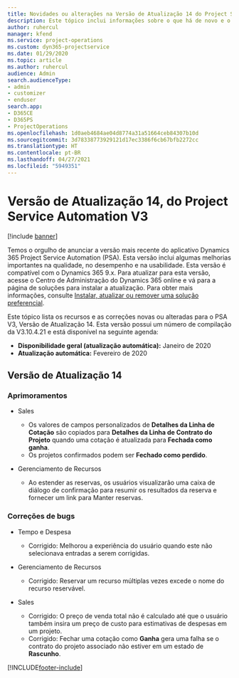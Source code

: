 ```yaml
---
title: Novidades ou alterações na Versão de Atualização 14 do Project Service Automation V3
description: Este tópico inclui informações sobre o que há de novo e o que foi alterado na Versão da Atualização 14 do Project Service Automation V3.
author: ruhercul
manager: kfend
ms.service: project-operations
ms.custom: dyn365-projectservice
ms.date: 01/29/2020
ms.topic: article
ms.author: ruhercul
audience: Admin
search.audienceType:
- admin
- customizer
- enduser
search.app:
- D365CE
- D365PS
- ProjectOperations
ms.openlocfilehash: 1d0aeb4684ae04d8774a31a51664ceb84307b10d
ms.sourcegitcommit: 3d78338773929121d17ec3386f6cb67bfb2272cc
ms.translationtype: HT
ms.contentlocale: pt-BR
ms.lasthandoff: 04/27/2021
ms.locfileid: "5949351"
---
```

# <a name="project-service-automation-update-release-14-v3"></a>Versão de Atualização 14, do Project Service Automation V3

[!include [banner](../includes/psa-now-project-operations.md)]

Temos o orgulho de anunciar a versão mais recente do aplicativo Dynamics 365 Project Service Automation (PSA). Esta versão inclui algumas melhorias importantes na qualidade, no desempenho e na usabilidade. Esta versão é compatível com o Dynamics 365 9.x. Para atualizar para esta versão, acesse o Centro de Administração do Dynamics 365 online e vá para a página de soluções para instalar a atualização. Para obter mais informações, consulte [Instalar, atualizar ou remover uma solução preferencial](/power-platform/admin/install-remove-preferred-solution).

Este tópico lista os recursos e as correções novas ou alteradas para o PSA V3, Versão de Atualização 14. Esta versão possui um número de compilação da V3.10.4.21 e está disponível na seguinte agenda:

- **Disponibilidade geral (atualização automática):** Janeiro de 2020
- **Atualização automática:** Fevereiro de 2020

## <a name="update-release-14"></a>Versão de Atualização 14

### <a name="enhancements"></a>Aprimoramentos

- Sales

     - Os valores de campos personalizados de **Detalhes da Linha de Cotação** são copiados para **Detalhes da Linha de Contrato do Projeto** quando uma cotação é atualizada para **Fechada como ganha**.
     - Os projetos confirmados podem ser **Fechado como perdido**.

- Gerenciamento de Recursos

     - Ao estender as reservas, os usuários visualizarão uma caixa de diálogo de confirmação para resumir os resultados da reserva e fornecer um link para Manter reservas.


### <a name="bug-fixes"></a>Correções de bugs

- Tempo e Despesa

     - Corrigido: Melhorou a experiência do usuário quando este não selecionava entradas a serem corrigidas.

- Gerenciamento de Recursos

     - Corrigido: Reservar um recurso múltiplas vezes excede o nome do recurso reservável.

- Sales

     - Corrigido: O preço de venda total não é calculado até que o usuário também insira um preço de custo para estimativas de despesas em um projeto.
     - Corrigido: Fechar uma cotação como **Ganha** gera uma falha se o contrato do projeto associado não estiver em um estado de **Rascunho**.



[!INCLUDE[footer-include](../includes/footer-banner.md)]